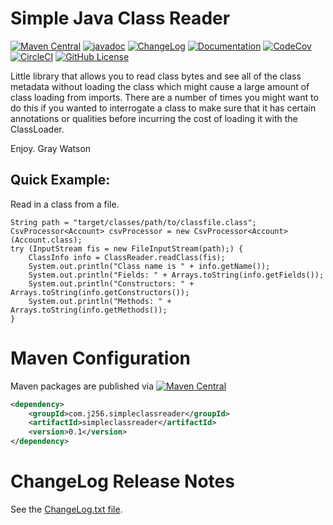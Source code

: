 Simple Java Class Reader
========================

[![Maven Central](https://maven-badges.herokuapp.com/maven-central/com.j256.simpleclassreader/simpleclassreader/badge.svg?style=flat-square)](https://mvnrepository.com/artifact/com.j256.simpleclassreader/simpleclassreader/latest)
[![javadoc](https://javadoc.io/badge2/com.j256.simpleclassreader/simpleclassreader/javadoc.svg)](https://javadoc.io/doc/com.j256.simpleclassreader/simpleclassreader)
[![ChangeLog](https://img.shields.io/github/v/release/j256/simpleclassreader?label=changelog&display_name=release)](https://github.com/j256/simpleclassreader/blob/master/src/main/javadoc/doc-files/changelog.txt)
[![Documentation](https://img.shields.io/github/v/release/j256/simpleclassreader?label=documentation&display_name=release)](https://htmlpreview.github.io/?https://github.com/j256/simpleclassreader/blob/master/src/main/javadoc/doc-files/simpleclassreader.html)
[![CodeCov](https://img.shields.io/codecov/c/github/j256/simpleclassreader.svg)](https://codecov.io/github/j256/simpleclassreader/)
[![CircleCI](https://circleci.com/gh/j256/simpleclassreader.svg?style=shield)](https://circleci.com/gh/j256/simpleclassreader)
[![GitHub License](https://img.shields.io/github/license/j256/simpleclassreader)](https://github.com/j256/simpleclassreader/blob/master/LICENSE.txt)

Little library that allows you to read class bytes and see all of the class metadata without loading the class which
might cause a large amount of class loading from imports.  There are a number of times you might want to do this if
you wanted to interrogate a class to make sure that it has certain annotations or qualities before incurring the
cost of loading it with the ClassLoader.

Enjoy.  Gray Watson

## Quick Example:

Read in a class from a file.

	String path = "target/classes/path/to/classfile.class";
	CsvProcessor<Account> csvProcessor = new CsvProcessor<Account>(Account.class);
	try (InputStream fis = new FileInputStream(path);) {
		ClassInfo info = ClassReader.readClass(fis);
		System.out.println("Class name is " + info.getName());
		System.out.println("Fields: " + Arrays.toString(info.getFields());
		System.out.println("Constructors: " + Arrays.toString(info.getConstructors());
		System.out.println("Methods: " + Arrays.toString(info.getMethods());
	}

# Maven Configuration

Maven packages are published via [![Maven Central](https://maven-badges.herokuapp.com/maven-central/com.j256.simplecsv/simplecsv/badge.svg?style=flat-square)](https://maven-badges.herokuapp.com/maven-central/com.j256.simplecsv/simplecsv/)

``` xml
<dependency>
	<groupId>com.j256.simpleclassreader</groupId>
	<artifactId>simpleclassreader</artifactId>
	<version>0.1</version>
</dependency>
```

# ChangeLog Release Notes

See the [ChangeLog.txt file](src/main/javadoc/doc-files/changelog.txt).
